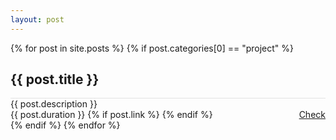 ```yaml
---
layout: post
---
```


{% for post in site.posts %}
{% if post.categories[0] == "project" %}
<div class="demo-card-wide mdl-card mdl-shadow--2dp">
  <div class="mdl-card__title" style=" background: url('{{post.image}}') center / cover;">
    <h2 class="mdl-card__title-text grad">{{ post.title }}</h2>
  </div>
  <div class="mdl-card__supporting-text" style="border-top: 1px solid rgba(0,0,0,0.1);">
    {{ post.description }}
  </div>
  <div class="mdl-card__actions mdl-card--border">
    <a class="mdl-button mdl-button--colored mdl-js-button mdl-js-ripple-effect">
      {{ post.duration }}
    </a>
    {% if post.link %}
    <a href="{{ post.link }}" class="mdl-button mdl-button--colored mdl-js-button mdl-js-ripple-effect" style="float: right;">
      Check
    </a>
    {% endif %}
  </div>
  
<!-- <div class="mdl-card__menu">
     <a href="{{ post.link }}" class="mdl-button mdl-button--icon mdl-js-button mdl-js-ripple-effect">
      <i class="material-icons" style="color: rgba(0,0,0,0.65);">&#xE895;</i>
    </a> 
</div> -->

</div>
{% endif %}
{% endfor %}